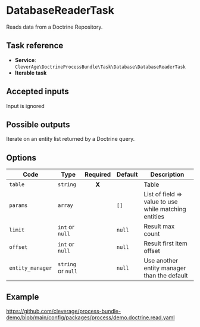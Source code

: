 DatabaseReaderTask
==================

Reads data from a Doctrine Repository.

Task reference
--------------

* **Service**: `CleverAge\DoctrineProcessBundle\Task\Database\DatabaseReaderTask`
* **Iterable task**

Accepted inputs
---------------

Input is ignored

Possible outputs
----------------

Iterate on an entity list returned by a Doctrine query.

Options
-------

| Code             | Type | Required | Default | Description                                           |
|------------------| ---- | :------: | ------- |-------------------------------------------------------|
| `table`          | `string` | **X** |  | Table                              |
| `params`       | `array` | | `[]` | List of field => value to use while matching entities |
| `limit`          | `int` or `null` | | `null` | Result max count                                      |
| `offset`         | `int` or `null` | | `null` | Result first item offset                              |
| `entity_manager` | `string` or `null` | | `null` | Use another entity manager than the default           |

Example
-------

https://github.com/cleverage/process-bundle-demo/blob/main/config/packages/process/demo.doctrine.read.yaml
